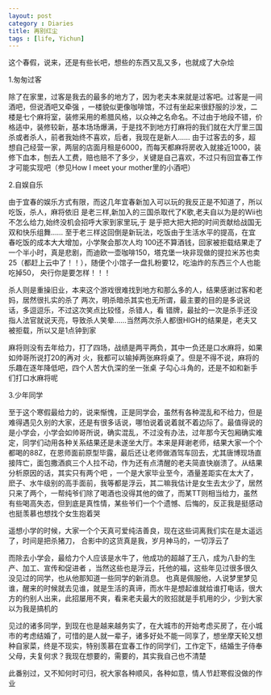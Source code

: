 ```yaml
---
layout: post
category : Diaries
title: 再别红尘
tags : [life, Yichun]
---
```


这个春假，说来，还是有些长吧，想些的东西又乱又多，也就成了大杂烩

1.匆匆过客

除了在家里，过客是我去的最多的地方了，因为老夫本来就是过客吧。过客是一间酒吧，但说酒吧又牵强 ，一楼貌似更像咖啡馆，不过有坐起来很舒服的沙发，二楼是七个麻将室，装修采用的希腊风格，以众神之名命名。不过由于地段不错，价格适中，装修较新，基本场场爆满，于是找不到地方打麻将的我们就在大厅里三国杀或者杀人，前者我始终不喜欢，后者，我现在是新人…… 由于过客去的多，超想自己经营一家，两层的店面月租是6000，而每天都麻将房收入就接近1000，装修下血本，刨去人工费，赔也赔不了多少，关键是自己喜欢，不过只有回宜春工作才可能实现吧（参见How I meet your mother里的小酒吧）

 2.自娱自乐

由于宜春的娱乐方式有限，而这几年宜春新加入可以玩的我反正是不知道了，所以吃饭，杀人，麻将依旧 是老三样,新加入的三国杀取代了K歌,老夫自以为是的Wii也不怎么给力,始终没机会招呼大家到家里玩,于 是乎把大把大把的时间贡献给战国无双和快乐组舞…… 至于老三样这回倒是新玩法，吃饭由于生活水平的提高，在宜春吃饭的成本大大增加，小学聚会那次人均 100还不算酒钱，回家被拒载结果走了一个半小时，真是悲剧，而迪欧一壶咖啡150，塔克堡一块非现做的提拉米苏也卖25（都赶上云中了！！），随便个小馆子一盘扎粉要12，吃油炸的东西三个人也能吃掉50， 央行你是要怎样！！！

杀人则是重操旧业，本来这个游戏很难找到地方和那么多的人，结果感谢过客和老妈，居然很扎实的杀了 两次，明杀暗杀其实也无所谓，最主要的目的是多说说话，多逗逗乐，不过这次笑点比较怪，杀错人，看 错牌，最扯的一次是杀手还没指人法官就说天亮，导致杀人笑晕……当然两次杀人都很HIGH的结果是，老夫又被拒载，所以又是1点钟到家

麻将则没有去年给力，打了四场，战绩是两平两负，其中一负还是口水麻将，如果如帅哥所说打20的再对 火，我都可以输掉两张麻将桌了。但是不得不说，麻将的乐趣在逐年降低吧，四个人苦大仇深的坐一张桌 子勾心斗角的，还是不如和新手们打口水麻将呢

3.少年同学

至于这个寒假最给力的，说来惭愧，正是同学会，虽然有各种混乱和不给力，但是难得遇见久别的大家，还是有很多话说，哪怕说着说着就不着边际了。最值得说的是小学会，小学会如帅哥所说，确实混乱，不过没有办法，过年那今天包厢确实难定，同学们动用各种关系结果还是未遂坐大厅。本来是拜谢老师，结果大家一个个都喝的88Z，在恩师面前原型毕露，最后还让老师做酒驾车回去，尤其唐博现场直接阵亡，面包撒酒疯三个人拉不动，作为还有点清醒的老夫简直快崩溃了。从结果分析原因的话，其实只有两个吧 ，一个是大家毕业至今，酒量差距实在太大了，麽子、水牛级别的高手面前，我等都是浮云，其二嘛我估计是女生去太少了，居然只来了两个，一帮纯爷们除了喝酒也没得其他的做了，而某TT则相当给力，虽然有些喝高失态，但到底是真性情，某些爷们一个个遗憾、后悔的，反正我是挺感动也挺羡慕也想找个女生抱着哭

遥想小学的时候，大家一个个天真可爱纯洁善良，现在这些词离我们实在是太遥远了，时间是把杀猪刀， 合影中的这货真是我，岁月神马的，一切浮云了

而除去小学会，最给力个人应该是水牛了，他成功的超越了王八，成为八卦的生产、加工、宣传和促进者 ，当然这些也是浮云，托他的福，这些年见过很多很久没见过的同学，也从他那知道一些同学的新消息。 也真是佩服他，人说梦里梦见谁，醒来的时候就去见谁，就是生活的真谛，而水牛是想起谁就给谁打电话，很大方的约别人出来，此招屡用不爽，看来老夫最大的败招就是手机用的少，少到大家以为我是搞机的

见过的诸多同学，到现在也是越来越务实了，在大城市的开始考虑买房了，在小城市的考虑结婚了，可惜的是人就一辈子，诸多好处不能一同享了，想坐摩天轮又想种自家菜，终是不现实，特别羡慕在宜春工作的同学们，工作定下，结婚生子侍奉父母，夫复何求？我现在想要的，需要的，其实我自己也不清楚

此番别过，又不知何时可归，祝大家各种顺风，各种如意，情人节赶寒假没做的作业